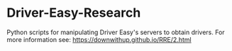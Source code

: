 # Driver-Easy-Research
Python scripts for manipulating Driver Easy's servers to obtain drivers. 
For more information see: https://downwithup.github.io/RRE/2.html

